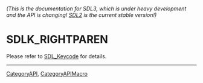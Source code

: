 ###### (This is the documentation for SDL3, which is under heavy development and the API is changing! [SDL2](https://wiki.libsdl.org/SDL2/) is the current stable version!)
# SDLK_RIGHTPAREN

Please refer to [SDL_Keycode](SDL_Keycode) for details.

----
[CategoryAPI](CategoryAPI), [CategoryAPIMacro](CategoryAPIMacro)

